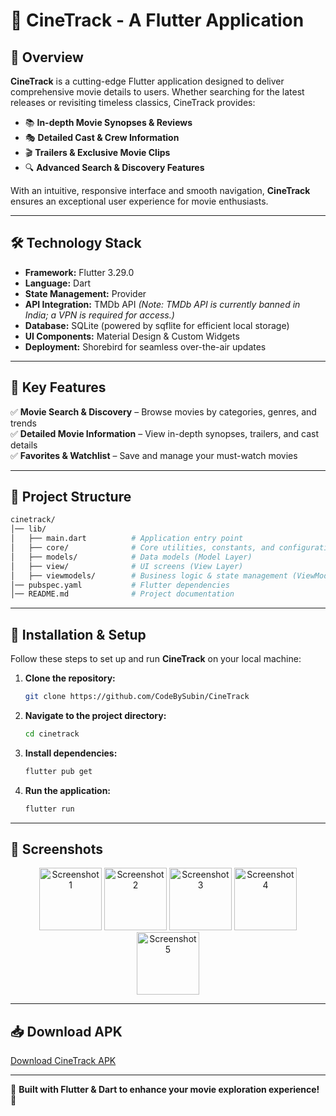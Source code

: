 # 🎥 CineTrack - A Flutter Application

## 🚀 Overview

**CineTrack** is a cutting-edge Flutter application designed to deliver comprehensive movie details to users. Whether searching for the latest releases or revisiting timeless classics, CineTrack provides:

- 📚 **In-depth Movie Synopses & Reviews**
- 🎭 **Detailed Cast & Crew Information**
- 🎬 **Trailers & Exclusive Movie Clips**
- 🔍 **Advanced Search & Discovery Features**

With an intuitive, responsive interface and smooth navigation, **CineTrack** ensures an exceptional user experience for movie enthusiasts.

---

## 🛠️ Technology Stack

- **Framework:** Flutter 3.29.0
- **Language:** Dart
- **State Management:** Provider
- **API Integration:** TMDb API *(Note: TMDb API is currently banned in India; a VPN is required for access.)*
- **Database:** SQLite (powered by sqflite for efficient local storage)
- **UI Components:** Material Design & Custom Widgets
- **Deployment:** Shorebird for seamless over-the-air updates

---

## 🎯 Key Features

✅ **Movie Search & Discovery** – Browse movies by categories, genres, and trends\
✅ **Detailed Movie Information** – View in-depth synopses, trailers, and cast details\
✅ **Favorites & Watchlist** – Save and manage your must-watch movies

---

## 📂 Project Structure

```bash
cinetrack/
│── lib/
│   ├── main.dart          # Application entry point
│   ├── core/              # Core utilities, constants, and configurations
│   ├── models/            # Data models (Model Layer)
│   ├── view/              # UI screens (View Layer)
│   ├── viewmodels/        # Business logic & state management (ViewModel Layer)
│── pubspec.yaml           # Flutter dependencies
│── README.md              # Project documentation
```

---

## 📌 Installation & Setup

Follow these steps to set up and run **CineTrack** on your local machine:

1. **Clone the repository:**

   ```sh
   git clone https://github.com/CodeBySubin/CineTrack
   ```

2. **Navigate to the project directory:**

   ```sh
   cd cinetrack
   ```

3. **Install dependencies:**

   ```sh
   flutter pub get
   ```

4. **Run the application:**

   ```sh
   flutter run
   ```

---

## 📸 Screenshots

<p align="center">
  <img src="https://drive.google.com/uc?export=view&id=1Wh4wqghl69LtGK7s1Qlw6GUbJPAQq6wO" width="100" alt="Screenshot 1">
  <img src="https://drive.google.com/uc?export=view&id=1PAEC7zMYiDrn-2ygfriYHG11HMdEFYAv" width="100" alt="Screenshot 2">
  <img src="https://drive.google.com/uc?export=view&id=12lsyGU949PO7vY5M9rKB8aznvG32eJbs" width="100" alt="Screenshot 3">
  <img src="https://drive.google.com/uc?export=view&id=1869pJ4D6JgO0wFhS_DlVi3R3T0yCLeF8" width="100" alt="Screenshot 4">
  <img src="https://drive.google.com/uc?export=view&id=1zHi2JLCj459nDNk5CM9Jj0fAlS4tVfdL" width="100" alt="Screenshot 5">
</p>


---

## 📥 Download APK

[Download CineTrack APK](https://drive.google.com/file/d/1fVGtem4v00Oym5mNEFZsAgK440OuQ5_o/view?usp=sharing)

---

🚀 **Built with Flutter & Dart to enhance your movie exploration experience!** 🎥

